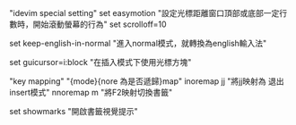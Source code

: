 "idevim special setting"
set easymotion "設定光標距離窗口頂部或底部一定行數時，開始滾動螢幕的行為"
set scrolloff=10

set keep-english-in-normal "進入normal模式，就轉換為english輸入法"

set guicursor=i:block "在插入模式下使用光標方塊"

"key mapping"
"{mode}{nore 為是否遞歸}map"
inoremap jj <ESC> "將jj映射為<ESC> 退出insert模式"
nnoremap <F2> m "將F2映射切換書籤"

set showmarks "開啟書籤視覺提示"
